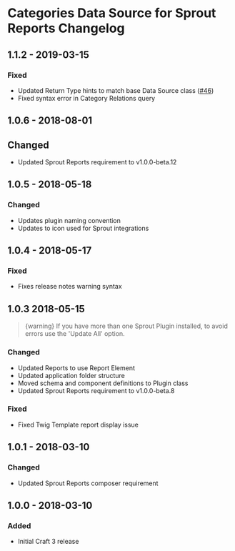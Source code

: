 # Categories Data Source for Sprout Reports Changelog

## 1.1.2 - 2019-03-15

### Fixed

- Updated Return Type hints to match base Data Source class ([#46][#46reports])
- Fixed syntax error in Category Relations query

[#46reports]: https://github.com/barrelstrength/craft-sprout-reports/issues/46

## 1.0.6 - 2018-08-01

## Changed
- Updated Sprout Reports requirement to v1.0.0-beta.12

## 1.0.5 - 2018-05-18

### Changed
- Updates plugin naming convention
- Updates to icon used for Sprout integrations

## 1.0.4 - 2018-05-17

### Fixed
- Fixes release notes warning syntax

## 1.0.3 2018-05-15

> {warning} If you have more than one Sprout Plugin installed, to avoid errors use the 'Update All' option.

### Changed
- Updated Reports to use Report Element
- Updated application folder structure
- Moved schema and component definitions to Plugin class
- Updated Sprout Reports requirement to v1.0.0-beta.8

### Fixed
- Fixed Twig Template report display issue

## 1.0.1 - 2018-03-10

### Changed
- Updated Sprout Reports composer requirement

## 1.0.0 - 2018-03-10

### Added
- Initial Craft 3 release

